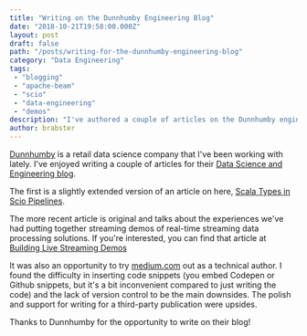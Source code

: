 ```yaml
---
title: "Writing on the Dunnhumby Engineering Blog"
date: "2018-10-21T19:58:00.000Z"
layout: post
draft: false
path: "/posts/writing-for-the-dunnhumby-engineering-blog"
category: "Data Engineering"
tags:
 - "blogging"
 - "apache-beam"
 - "scio"
 - "data-engineering"
 - "demos"
description: "I've authored a couple of articles on the Dunnhumby engineering blog."
author: brabster
---
```


[Dunnhumby](https://www.dunnhumby.com) is a retail data science company that I've been working with lately.
I've enjoyed writing a couple of articles for their [Data Science and Engineering blog](https://medium.com/dunnhumby-data-science-engineering).

The first is a slightly extended version of an article on here, [Scala Types in Scio Pipelines](https://medium.com/dunnhumby-data-science-engineering/scala-types-in-scio-pipelines-973a499f1db2).

The more recent article is original and talks about the experiences we've had putting together streaming demos of real-time streaming data processing solutions.
If you're interested, you can find that article at
[Building Live Streaming Demos](https://medium.com/dunnhumby-data-science-engineering/building-live-streaming-demos-ece9515efc4d)

It was also an opportunity to try [medium.com](https://medium.com) out as a technical author.
I found the difficulty in inserting code snippets (you embed Codepen or Github snippets, but it's a bit inconvenient compared to just writing the code)
and the lack of version control to be the main downsides.
The polish and support for writing for a third-party publication were upsides.

Thanks to Dunnhumby for the opportunity to write on their blog!
